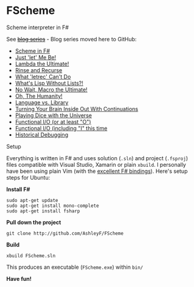FScheme
=======

Scheme interpreter in F#

See [~~blog series~~](http://blogs.msdn.com/b/ashleyf/archive/tags/fscheme/) - Blog series moved here to GitHub:

* [Scheme in F#](Docs/intro.md)
* [Just 'let' Me Be!](Docs/let.md)
* [Lambda the Ultimate!](Docs/lambda.md)
* [Rinse and Recurse](Docs/recurse.md)
* [What 'letrec' Can't Do](Docs/letstar.md)
* [What's Lisp Without Lists?!](Docs/lists.md)
* [No Wait, Macro the Ultimate!](Docs/macros.md)
* [Oh, The Humanity!](Docs/mutation.md)
* [Language vs. Library](Docs/library.md)
* [Turning Your Brain Inside Out With Continuations](Docs/continuations.md)
* [Playing Dice with the Universe](Docs/amb.md)
* [Functional I/O (or at least "O")](Docs/functional_o.md)
* [Functional I/O (including "I" this time](Docs/functinal_i.md)
* [Historical Debugging](Docs/debugging.md)

Setup

Everything is written in F# and uses solution (`.sln`) and project (`.fsproj`) files compatible with Visual Studio, Xamarin or plain `xbuild`. I personally have been using plain Vim (with the [excellent F# bindings](https://github.com/fsharp/fsharpbinding)). Here's setup steps for Ubuntu:

**Install F#**

    sudo apt-get update
    sudo apt-get install mono-complete
    sudo apt-get install fsharp

**Pull down the project**

    git clone http://github.com/AshleyF/FScheme

**Build**

    xbuild FScheme.sln

This produces an executable (`FScheme.exe`) within `bin/`

**Have fun!**
